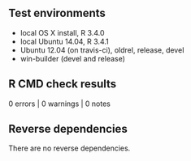 ## Test environments
* local OS X install, R 3.4.0
* local Ubuntu 14.04, R 3.4.1
* Ubuntu 12.04 (on travis-ci), oldrel, release, devel
* win-builder (devel and release)

## R CMD check results

0 errors | 0 warnings | 0 notes

## Reverse dependencies

There are no reverse dependencies.


